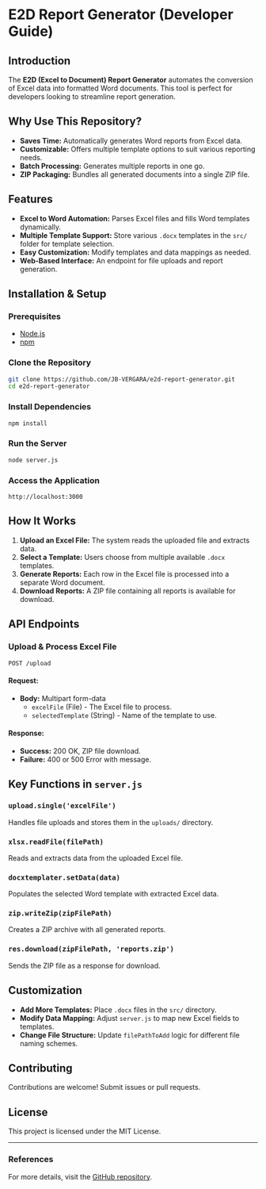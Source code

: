 # E2D Report Generator (Developer Guide)

## Introduction

The **E2D (Excel to Document) Report Generator** automates the conversion of Excel data into formatted Word documents. This tool is perfect for developers looking to streamline report generation.

## Why Use This Repository?

- **Saves Time:** Automatically generates Word reports from Excel data.
- **Customizable:** Offers multiple template options to suit various reporting needs.
- **Batch Processing:** Generates multiple reports in one go.
- **ZIP Packaging:** Bundles all generated documents into a single ZIP file.

## Features

- **Excel to Word Automation:** Parses Excel files and fills Word templates dynamically.
- **Multiple Template Support:** Store various `.docx` templates in the `src/` folder for template selection.
- **Easy Customization:** Modify templates and data mappings as needed.
- **Web-Based Interface:** An endpoint for file uploads and report generation.

## Installation & Setup

### Prerequisites

- [Node.js](https://nodejs.org/)
- [npm](https://www.npmjs.com/)

### Clone the Repository

```bash
git clone https://github.com/JB-VERGARA/e2d-report-generator.git
cd e2d-report-generator
```

### Install Dependencies

```bash
npm install
```

### Run the Server

```bash
node server.js
```

### Access the Application

```
http://localhost:3000
```

## How It Works

1. **Upload an Excel File:** The system reads the uploaded file and extracts data.
2. **Select a Template:** Users choose from multiple available `.docx` templates.
3. **Generate Reports:** Each row in the Excel file is processed into a separate Word document.
4. **Download Reports:** A ZIP file containing all reports is available for download.

## API Endpoints

### Upload & Process Excel File

```http
POST /upload
```

#### Request:

- **Body:** Multipart form-data
  - `excelFile` (File) - The Excel file to process.
  - `selectedTemplate` (String) - Name of the template to use.

#### Response:

- **Success:** 200 OK, ZIP file download.
- **Failure:** 400 or 500 Error with message.

## Key Functions in `server.js`

### `upload.single('excelFile')`

Handles file uploads and stores them in the `uploads/` directory.

### `xlsx.readFile(filePath)`

Reads and extracts data from the uploaded Excel file.

### `docxtemplater.setData(data)`

Populates the selected Word template with extracted Excel data.

### `zip.writeZip(zipFilePath)`

Creates a ZIP archive with all generated reports.

### `res.download(zipFilePath, 'reports.zip')`

Sends the ZIP file as a response for download.

## Customization

- **Add More Templates:** Place `.docx` files in the `src/` directory.
- **Modify Data Mapping:** Adjust `server.js` to map new Excel fields to templates.
- **Change File Structure:** Update `filePathToAdd` logic for different file naming schemes.

## Contributing

Contributions are welcome! Submit issues or pull requests.

## License

This project is licensed under the MIT License.

---

### References

For more details, visit the [GitHub repository](https://github.com/JB-VERGARA/e2d-report-generator).

